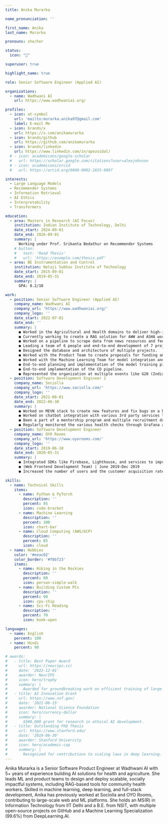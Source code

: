 ```yaml
---
title: Anika Murarka

name_pronunciation: ''

first_name: Anika
last_name: Murarka

pronouns: she/her

status:
  icon: "🚀"

superuser: true

highlight_name: true

role: Senior Software Engineer (Applied AI)

organizations:
  - name: Wadhwani AI
    url: https://www.wadhwaniai.org/

profiles:
  - icon: at-symbol
    url: 'mailto:murarka.anika97@gmail.com'
    label: E-mail Me
  - icon: brands/x
    url: https://x.com/anikamurarka
  - icon: brands/github
    url: https://github.com/anikamurarka
  - icon: brands/linkedin
    url: https://www.linkedin.com/in/apezoidal/
  # - icon: academicons/google-scholar
  #   url: https://scholar.google.com/citations?user=alexjohnson
  # - icon: academicons/orcid
  #   url: https://orcid.org/0000-0002-1825-0097

interests:
  - Large Language Models
  - Recommender Systems
  - Information Retrieval
  - AI Ethics
  - Interpretability
  - Transformers

education:
  - area: Masters in Research (AI Focus)
    institution: Indian Institute of Technology, Delhi
    date_start: 2024-09-01
    date_end: 2026-09-01
    summary: |
      Working under Prof. Srikanta Bedathur on Recommender Systems
    # button:
    #   text: 'Read Thesis'
    #   url: 'https://example.com/thesis.pdf'
  - area: BE Instrumentation and Control
    institution: Netaji Subhas Institute of Technology
    date_start: 2015-09-01
    date_end: 2019-05-31
    summary: |
      GPA: 8.2/10

work:
  - position: Senior Software Engineer (Applied AI)
    company_name: Wadhwani AI
    company_url: 'https://www.wadhwaniai.org/'
    company_logo: ''
    date_start: 2022-07-01
    date_end: ''
    summary: |
      ● Worked in the Agricultural and Health domains to deliver high-impact ML-based applications.
      ● Currently working to create a RAG solution for AWW and ASHA workers.
      ● Worked on a pipeline to scrape data from news resources and feed it to the TB-related governments' system to validate and take appropriate action.
      ● Leading a team of 6 people and end-to-end development of 7 projects, resulting in an 80% increase in operational efficiency.
      ● Designed the database and architecture of multiple projects.
      ● Worked with the Product Team to create proposals for funding and government integration.
      ● Worked with the Machine Learning Team for model integration and deployment.
      ● End-to-end planning and implementation of the model training pipeline, including data collection and data annotation.
      ● End-to-end implementation of the CD pipeline.
      ● Represented the organization at multiple events like G20 (India), FAO (Thailand), GBC (Lucknow), etc.
  - position: Software Development Engineer 2
    company_name: Sociolla
    company_url: 'https://www.sociolla.com/'
    company_logo: ''
    date_start: 2021-08-01
    date_end: 2022-06-30
    summary: |
      ● Worked on MEVN stack to create new features and fix bugs on a huge range of microservice architectures.
      ● Worked on chatbot integration with various 3rd party services like Wavecell and Bahasa.ai, and sockets for frontend communications.
      ● Been a part of a mentorship program and multiple recruitment drives.
      ● Regularly monitored the various health checks through Grafana and Kibana and optimized/fixed the code accordingly.
  - position: Software Development Engineer
    company_name: OYO Rooms
    company_url: 'https://www.oyorooms.com/'
    company_logo: ''
    date_start: 2019-06-10
    date_end: 2020-05-31
    summary: |
      ● Integrated SDKs like Firebase, Lighthouse, and services to improve and monitor the performance affecting metrics for the web.
      ● (Web Frontend Development Team) | June 2019-Dec 2019
      ● Increased the number of users and the customer acquisition rate at a global level - USA, Japan, UK, India, and Brazil.

skills:
  - name: Technical Skills
    items:
      - name: Python & PyTorch
        description: ''
        percent: 95
        icon: code-bracket
      - name: Machine Learning
        description: ''
        percent: 100
        icon: chart-bar
      - name: Cloud Computing (AWS/GCP)
        description: ''
        percent: 85
        icon: cloud
  - name: Hobbies
    color: '#eeac02'
    color_border: '#f0bf23'
    items:
      - name: Hiking in the Rockies
        description: ''
        percent: 80
        icon: person-simple-walk
      - name: Building Custom PCs
        description: ''
        percent: 90
        icon: cpu-chip
      - name: Sci-Fi Reading
        description: ''
        percent: 70
        icon: book-open

languages:
  - name: English
    percent: 100
  - name: Hindi
    percent: 90

# awards:
#   - title: Best Paper Award
#     url: https://neurips.cc/
#     date: '2022-12-01'
#     awarder: NeurIPS
#     icon: hero/trophy
#     summary: |
#       Awarded for groundbreaking work on efficient training of large models.
#   - title: AI Innovation Grant
#     url: https://www.nsf.gov/
#     date: '2021-06-15'
#     awarder: National Science Foundation
#     icon: hero/currency-dollar
#     summary: |
#       $500,000 grant for research in ethical AI development.
#   - title: Outstanding PhD Thesis
#     url: https://www.stanford.edu/
#     date: '2019-06-30'
#     awarder: Stanford University
#     icon: hero/academic-cap
#     summary: |
#       Recognized for contributions to scaling laws in deep learning.
---
```


Anika Murarka is a Senior Software Product Engineer at Wadhwani AI with 5+ years of experience building AI solutions for health and agriculture. She leads ML and product teams to design and deploy scalable, socially impactful systems, including RAG-based tools for community health workers.
Skilled in machine learning, deep learning, and full-stack development, Anika has previously worked at Sociolla and OYO Rooms, contributing to large-scale web and ML platforms. She holds an MS(R) in Information Technology from IIT Delhi and a B.E. from NSIT, with multiple open-source projects on GitHub and a Machine Learning Specialization (99.6%) from DeepLearning.AI.
